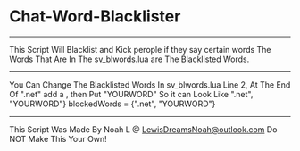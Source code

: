 # Chat-Word-Blacklister
___________________________________________________________________________________________
This Script Will Blacklist and Kick perople if they say certain words 
The Words That Are In The sv_blwords.lua are The Blacklisted Words.
___________________________________________________________________________________________
You Can Change The Blacklisted Words In sv_blwords.lua Line 2, 
At The End Of ".net" add a , then Put "YOURWORD" So it can Look Like ".net", "YOURWORD"}
blockedWords = {".net", "YOURWORD"}
___________________________________________________________________________________________
This Script Was Made By Noah L @ LewisDreamsNoah@outlook.com
Do NOT Make This Your Own!
